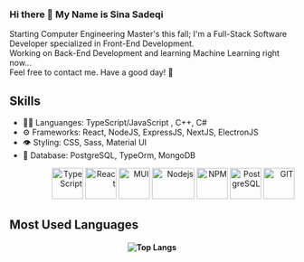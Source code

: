 ### Hi there 👋 My Name is Sina Sadeqi 

Starting Computer Engineering Master's this fall; I'm a Full-Stack Software Developer specialized in Front-End Development. <br>
Working on Back-End Development and learning Machine Learning right now... <br>
Feel free to contact me. Have a good day! 🌱

## Skills
<ul>
  <li> 👨‍💻 Languanges: TypeScript/JavaScript , C++, C# </li> 
  <li> ⚙️ Frameworks: React, NodeJS, ExpressJS, NextJS, ElectronJS </li>
  <li> 👁️ Styling: CSS, Sass, Material UI </li>  
  <li> 🌱 Database: PostgreSQL, TypeOrm, MongoDB </li>
 <!-- <li> ⚡ Other Technologies: Docker </li> -->
</ul>
<p align="right" display='flex' gap='8' style={{ paddingRight: "2em" }}>
  <img src="https://seeklogo.com/images/T/typescript-logo-B29A3F462D-seeklogo.com.png" alt="TypeScript" width="55" height="55"/>
  <img src="https://www.vectorlogo.zone/logos/reactjs/reactjs-icon.svg" alt="React" width="55" height="55"/>
  <img src="https://seeklogo.com/images/M/material-ui-logo-5BDCB9BA8F-seeklogo.com.png" alt="MUI" width="55" height="55"/>
  <img src="https://seeklogo.com/images/N/nodejs-logo-065257DE24-seeklogo.com.png" alt="Nodejs" width="75" height="55"/>
  <img src="https://seeklogo.com/images/N/npm-logo-01B8642EDD-seeklogo.com.png" alt="NPM" width="55" height="55"/>
  <img src="https://seeklogo.com/images/P/PostgreSQL_Inc-logo-09A7EFEB72-seeklogo.com.png" alt="PostgreSQL" width="55" height="55" margin="5"/>
  <img src="https://www.vectorlogo.zone/logos/git-scm/git-scm-icon.svg" alt="GIT" width="55" height="55"/> 
    
</p>

## Most Used Languages
<h4 align="center">
  
![Top Langs](https://github-readme-stats.vercel.app/api/top-langs/?username=Cimorexave&hide=html&theme=dracula)

</h4>


<!--
- 🔭 I’m currently working on ...
- 🌱 I’m currently learning ...
- 👯 I’m looking to collaborate on ...
- 🤔 I’m looking for help with ...
- 💬 Ask me about ...
- 📫 How to reach me: ...
- 😄 Pronouns: ...
- ⚡ Fun fact: ...
-->
